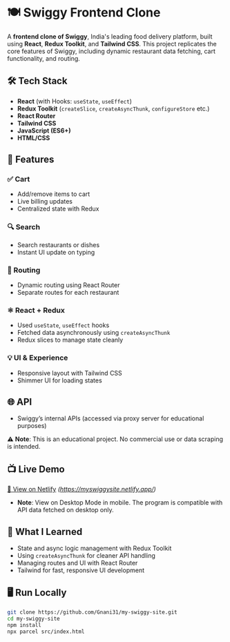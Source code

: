 # 🍽️ Swiggy Frontend Clone

A **frontend clone of Swiggy**, India's leading food delivery platform, built using **React**, **Redux Toolkit**, and **Tailwind CSS**. This project replicates the core features of Swiggy, including dynamic restaurant data fetching, cart functionality, and routing.

## 🛠 Tech Stack

- **React** (with Hooks: `useState`, `useEffect`)
- **Redux Toolkit** (`createSlice`, `createAsyncThunk`, `configureStore` etc.)
- **React Router**
- **Tailwind CSS**
- **JavaScript (ES6+)**
- **HTML/CSS**

## 🚀 Features

### ✅ Cart
- Add/remove items to cart
- Live billing updates
- Centralized state with Redux

### 🔍 Search
- Search restaurants or dishes
- Instant UI update on typing

### 🔄 Routing
- Dynamic routing using React Router
- Separate routes for each restaurant

### ⚛️ React + Redux
- Used `useState`, `useEffect` hooks
- Fetched data asynchronously using `createAsyncThunk`
- Redux slices to manage state cleanly

### 💡 UI & Experience
- Responsive layout with Tailwind CSS
- Shimmer UI for loading states

## 🌐 API
- Swiggy’s internal APIs (accessed via proxy server for educational purposes)

⚠️ **Note**: This is an educational project. No commercial use or data scraping is intended.

## 📺 Live Demo

[🔗 View on Netlify](#) *(https://myswiggysite.netlify.app/)*
- **Note**: View on Desktop Mode in mobile. The program is compatible with API data fetched on desktop only.

## 🧠 What I Learned

- State and async logic management with Redux Toolkit
- Using `createAsyncThunk` for cleaner API handling
- Managing routes and UI with React Router
- Tailwind for fast, responsive UI development

## 🖥️ Run Locally

```bash
git clone https://github.com/Gnani31/my-swiggy-site.git
cd my-swiggy-site
npm install
npx parcel src/index.html

